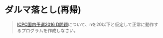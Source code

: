 # ダルマ落とし(再帰)
> [ICPC国内予選2016 D問題](http://icpc.iisf.or.jp/past-icpc/domestic2016/problems/all_ja.html#section_D)について、nを20以下と仮定して正常に動作するプログラムを作成しなさい。


